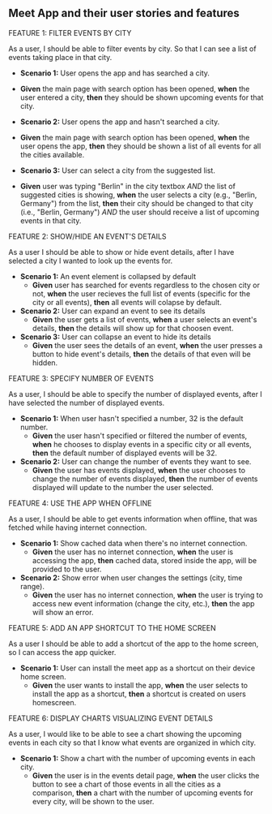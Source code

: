 ## Meet App and their user stories and features

FEATURE 1: FILTER EVENTS BY CITY

As a user, I should be able to filter events by city. So that I can see a list of events taking place in that city.

- **Scenario 1:** User opens the app and has searched a city.

- **Given** the main page with search option has been opened, **when** the user entered a city, **then** they should be shown upcoming events for that city.

- **Scenario 2:** User opens the app and hasn't searched a city.

- **Given** the main page with search option has been opened, **when** the user opens the app, **then** they should be shown a list of all events for all the cities available.

- **Scenario 3:** User can select a city from the suggested list.

- **Given** user was typing "Berlin" in the city textbox _AND_ the list of suggested cities is showing, **when** the user selects a city (e.g., "Berlin, Germany") from the list, **then** their city should be changed to that city (i.e., "Berlin, Germany") _AND_ the user should receive a list of upcoming events in that city.

FEATURE 2: SHOW/HIDE AN EVENT'S DETAILS

As a user I should be able to show or hide event details, after I have selected a city I wanted to look up the events for.

- **Scenario 1:** An event element is collapsed by default
  - **Given** user has searched for events regardless to the chosen city or not, **when** the user recieves the full list of events (specific for the city or all events), **then** all events will colapse by default.
- **Scenario 2:** User can expand an event to see its details
  - **Given** the user gets a list of events, **when** a user selects an event's details, **then** the details will show up for that choosen event.
- **Scenario 3:** User can collapse an event to hide its details
  - **Given** the user sees the details of an event, **when** the user presses a button to hide event's details, **then** the details of that even will be hidden.

FEATURE 3: SPECIFY NUMBER OF EVENTS

As a user, I should be able to specify the number of displayed events, after I have selected the number of displayed events.

- **Scenario 1:** When user hasn't specified a number, 32 is the default number.
  - **Given** the user hasn't specified or filtered the number of events, **when** he chooses to display events in a specific city or all events, **then** the default number of displayed events will be 32.
- **Scenario 2:** User can change the number of events they want to see.
  - **Given** the user has events displayed, **when** the user chooses to change the number of events displayed, **then** the number of events displayed will update to the number the user selected.

FEATURE 4: USE THE APP WHEN OFFLINE

As a user, I should be able to get events information when offline, that was fetched while having internet connection.

- **Scenario 1:** Show cached data when there's no internet connection.
  - **Given** the user has no internet connection, **when** the user is accessing the app, **then** cached data, stored inside the app, will be provided to the user.
- **Scenario 2:** Show error when user changes the settings (city, time range).
  - **Given** the user has no internet connection, **when** the user is trying to access new event information (change the city, etc.), **then** the app will show an error.

FEATURE 5: ADD AN APP SHORTCUT TO THE HOME SCREEN

As a user I should be able to add a shortcut of the app to the home screen, so I can access the app quicker.

- **Scenario 1:** User can install the meet app as a shortcut on their device home screen.
  - **Given** the user wants to install the app, **when** the user selects to install the app as a shortcut, **then** a shortcut is created on users homescreen.

FEATURE 6: DISPLAY CHARTS VISUALIZING EVENT DETAILS

As a user, I would like to be able to see a chart showing the upcoming events in each city so that I know what events are organized in which city.

- **Scenario 1:** Show a chart with the number of upcoming events in each city.
  - **Given** the user is in the events detail page, **when** the user clicks the button to see a chart of those events in all the cities as a comparison, **then** a chart with the number of upcoming events for every city, will be shown to the user.

